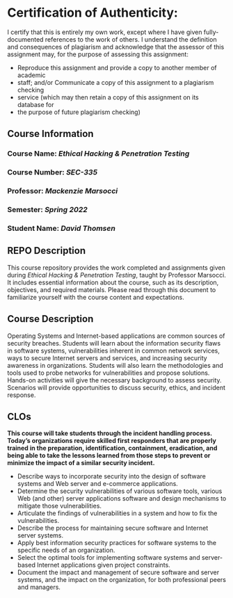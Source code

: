 # Certification of Authenticity:
I certify that this is entirely my own work, except where I have given
fully-documented references to the work of others. I understand the definition
and consequences of plagiarism and acknowledge that the assessor of this
assignment may, for the purpose of assessing this assignment:
- Reproduce this assignment and provide a copy to another member of academic
- staff; and/or Communicate a copy of this assignment to a plagiarism checking
- service (which may then retain a copy of this assignment on its database for
- the purpose of future plagiarism checking)

## Course Information

### Course Name: _Ethical Hacking & Penetration Testing_
### Course Number: _SEC-335_
### Professor: _Mackenzie Marsocci_
### Semester: _Spring 2022_
### Student Name: _David Thomsen_


## REPO Description

This course repository provides the work completed and assignments given during _Ethical Hacking & Penetration Testing_, taught by Professor Marsocci. It includes essential information about the course, such as its description, objectives, and required materials. Please read through this document to familiarize yourself with the course content and expectations.

## Course Description

Operating Systems and Internet-based applications are common sources of security breaches. Students will learn about the information security flaws in software systems, vulnerabilities inherent in common network services, ways to secure Internet servers and services, and increasing security awareness in organizations. Students will also learn the methodologies and tools used to probe networks for vulnerabilities and propose solutions. Hands-on activities will give the necessary background to assess security. Scenarios will provide opportunities to discuss security, ethics, and incident response.

## CLOs

**This course will take students through the incident handling process. Today’s organizations require skilled first responders that are properly trained in the preparation, identification, containment, eradication, and being able to take the lessons learned from those steps to prevent or minimize the impact of a similar security incident.**

- Describe ways to incorporate security into the design of software systems and Web server and e-commerce applications.
- Determine the security vulnerabilities of various software tools, various Web (and other) server applications software and design mechanisms to mitigate those vulnerabilities.
- Articulate the findings of vulnerabilities in a system and how to fix the vulnerabilities.
- Describe the process for maintaining secure software and Internet server systems.
- Apply best information security practices for software systems to the specific needs of an organization.
- Select the optimal tools for implementing software systems and server-based Internet applications given project constraints.
- Document the impact and management of secure software and server systems, and the impact on the organization, for both professional peers and managers.

